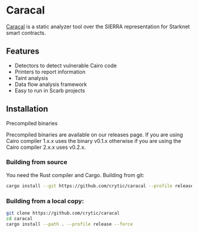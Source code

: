 # Caracal

[Caracal](https://github.com/crytic/caracal) is a static analyzer tool over the SIERRA representation for Starknet smart contracts.

## Features

- Detectors to detect vulnerable Cairo code
- Printers to report information
- Taint analysis
- Data flow analysis framework
- Easy to run in Scarb projects

## Installation
Precompiled binaries

Precompiled binaries are available on our releases page. If you are using Cairo compiler 1.x.x uses the binary v0.1.x otherwise if you are using the Cairo compiler 2.x.x uses v0.2.x.

### Building from source

You need the Rust compiler and Cargo. Building from git:

```bash
cargo install --git https://github.com/crytic/caracal --profile release --force
```

### Building from a local copy:

```bash
git clone https://github.com/crytic/caracal
cd caracal
cargo install --path . --profile release --force
```